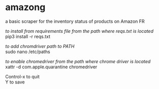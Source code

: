 # amazong

a basic scraper for the inventory status of products on Amazon FR <br /> 

_to install from requirements file from the path where reqs.txt is located_ <br /> 
pip3 install -r reqs.txt 

_to add chromdriver path to PATH_ <br /> 
sudo nano /etc/paths

_to enable chromedriver from the path where chrome driver is located_ <br /> 
xattr -d com.apple.quarantine chromedriver 

Control-x to quit <br /> 
Y to save <br /> 
